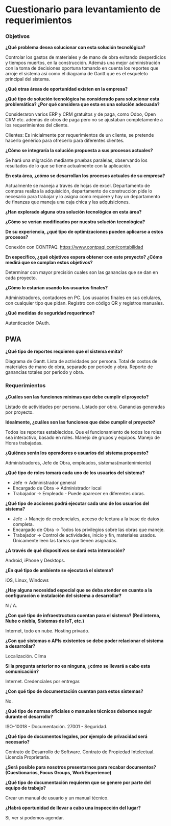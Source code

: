 # Cuestionario para levantamiento de requerimientos

### Objetivos

**¿Qué problema desea solucionar con esta solución tecnológica?**

Controlar los gastos de materiales y de mano de obra evitando desperdicios y tiempos muertos, en la construcción. Además una mejor administración con la toma de decisiones oportuna tomando en cuenta los reportes que arroje el sistema así como el diagrama de Gantt que es el esqueleto principal del sistema.

**¿Qué otras áreas de oportunidad existen en la empresa?**


**¿Qué tipo de solución tecnológica ha considerado para solucionar esta problemática? ¿Por qué considera que esta es una solución adecuada?**

Consideraron varios ERP y CRM gratuitos y de paga, como Odoo, Open CRM etc. además de otros de paga pero no se ajustaban completamente a los requerimientos del cliente. 

Clientes: Es inicialmente por requerimientos de un cliente, se pretende hacerlo genérico para ofrecerlo para diferentes clientes.

**¿Cómo se integraría la solución propuesta a sus procesos actuales?**

Se hará una migración mediante pruebas paralelas, observando los resultados de lo que se tiene actualmente con la aplicación.

**En esta área, ¿cómo se desarrollan los procesos actuales de su empresa?**

Actualmente se maneja a través de hojas de excel.
Departamento de compras realiza la adquisición, departamento de construcción pide lo necesario para trabajar y lo asigna como requiere y hay un departamento de finanzas que maneja una caja chica y las adquisiciones.


**¿Han explorado alguna otra solución tecnológica en esta área?**


**¿Cómo se verían modificados por nuestra solución tecnológica?**


**De su experiencia, ¿qué tipo de optimizaciones pueden aplicarse a estos procesos?**

Conexión con CONTPAQ.
https://www.contpaqi.com/contabilidad 

**En específico, ¿qué objetivos espera obtener con este proyecto? ¿Cómo medirá que se cumplan estos objetivos?**

Determinar con mayor precisión cuales son las ganancias que se dan en cada proyecto.

**¿Cómo lo estarían usando los usuarios finales?**

Administradores, contadores en PC.
Los usuarios finales en sus celulares, con cualquier tipo que pidan.
Registro con código QR y registros manuales.

**¿Qué medidas de seguridad requerimos?**

Autenticación OAuth.


## PWA

**¿Qué tipo de reportes requieren que el sistema emita?**

Diagrama de Gantt.
Lista de actividades por persona.
Total de costos de materiales de mano de obra, separado por periodo y obra.
Reporte de ganancias totales por periodo y obra.



### Requerimientos
**¿Cuáles son las funciones mínimas que debe cumplir el proyecto?**

Listado de actividades por persona.
Listado por obra.
Ganancias generadas por proyecto.

**Idealmente, ¿cuáles son las funciones que debe cumplir el proyecto?**

Todos los reportes establecidos.
Que el funcionamiento de todos los roles sea interactivo, basado en roles.
Manejo de grupos y equipos.
Manejo de Horas trabajadas.

**¿Quiénes serán los operadores o usuarios del sistema propuesto?**

Administradores, Jefe de Obra, empleados, sistemas(mantenimiento)

**¿Qué tipo de roles tomará cada uno de los usuarios del sistema?**

- Jefe → Administrador general
- Encargado de Obra → Administrador local
- Trabajador → Empleado - Puede aparecer en diferentes obras.

**¿Qué tipo de acciones podrá ejecutar cada uno de los usuarios del sistema?**
- Jefe → Manejo de credenciales, acceso de lectura a la base de datos completa. 
- Encargado de Obra → Todos los privilegios sobre las obras que maneje.
- Trabajador → Control de actividades, inicio y fin, materiales usados. Únicamente leen las tareas que tienen asignadas. 

**¿A través de qué dispositivos se dará esta interacción?**

Android, iPhone y Desktops.

**¿En qué tipo de ambiente se ejecutará el sistema?**

iOS, Linux, Windows

**¿Hay alguna necesidad especial que se deba atender en cuanto a la configuración o instalación del sistema a desarrollar?**

N / A.

**¿Con qué tipo de infraestructura cuentan para el sistema? (Red interna, Nube o niebla, Sistemas de IoT, etc.)**

Internet, todo en nube. Hosting privado.


**¿Con qué sistemas o APIs existentes se debe poder relacionar el sistema a desarrollar?**

Localización.
Clima


**Si la pregunta anterior no es ninguna, ¿cómo se llevará a cabo esta comunicación?**

Internet.
Credenciales por entregar.

**¿Con qué tipo de documentación cuentan para estos sistemas?**

No.

**¿Qué tipo de normas oficiales o manuales técnicos debemos seguir durante el desarrollo?**

ISO-10018 - Documentación.
27001 - Seguridad.

**¿Qué tipo de documentos legales, por ejemplo de privacidad será necesario?**

Contrato de Desarrollo de Software.
Contrato de Propiedad Intelectual.
Licencia Proprietaria.

**¿Será posible para nosotros presentarnos para recabar documentos? (Cuestionarios, Focus Groups, Work Experience)**


**¿Qué tipo de documentación requieren que se genere por parte del equipo de trabajo?**

Crear un manual de usuario y un manual técnico.

**¿Habrá oportunidad de llevar a cabo una inspección del lugar?**

Sí, ver si podemos agendar.
